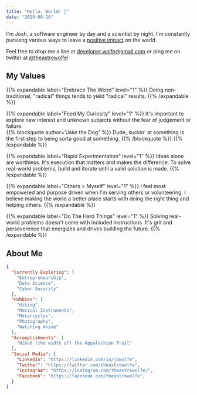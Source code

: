 ```yaml
---
title: "Hello, World! 👋"
date: "2019-08-28"
---
```


I'm Josh, a software engineer by day and a scientist by night. I'm constantly
pursuing various ways to leave a [positive impact][goals] on the world.

Feel free to drop me a line at [developer.wolfe@gmail.com][email] or ping me
on twitter at [@theastrowolfe][twitter]!

<h2>My Values</h2>

{{% expandable label="Embrace The Weird" level="1" %}}
Doing non-traditional, "radical" things tends to yield "radical" results.
{{% /expandable %}}

{{% expandable label="Feed My Curiosity" level="1" %}}
It's important to explore new interest and unknown subjects without the fear
of judgement or failure.
<br>
{{% blockquote author="Jake the Dog" %}}
Dude, suckin' at something is the first step to being sorta good at something.
{{% /blockquote %}}
{{% /expandable %}}

{{% expandable label="Rapid Experimentation" level="1" %}}
Ideas alone are worthless. It's execution that matters and makes the
difference. To solve real-world problems, build and iterate until a valid
solution is made.
{{% /expandable %}}

{{% expandable label="Others > Myself" level="1" %}}
I feel most empowered and purpose driven when I'm serving others or
volunteering. I believe making the world a better place starts with doing the
right thing and helping others.
{{% /expandable %}}

{{% expandable label="Do The Hard Things" level="1" %}}
Solving real-world problems doesn't come with included instructions. It's grit
and perseverence that energizes and drives building the future.
{{% /expandable %}}

<h2>About Me</h2>

```json
{
  "Currently Exploring": [
    "Entrepreneurship",
    "Data Science",
    "Cyber Security"
  ],
  "Hobbies": [
    "Hiking",
    "Musical Instruments",
    "Motorcycles",
    "Photography",
    "Watching Anime"
  ],
  "Accomplishments": [
    "Hiked (the width of) the Appalachian Trail"
  ],
  "Social Media": {
    "LinkedIn": "https://linkedin.com/in/jbwolfe",
    "Twitter": "https://twitter.com/theastrowolfe",
    "Instagram": "https://instagram.com/theastrowolfe/",
    "Facebook": "https://facebook.com/theastrowolfe",
  }
}
```

[email]: mailto:developer.wolfe@gmail.com
[twitter]: https://www.twitter.com/theastrowolfe
[goals]: https://www.globalgoals.org/

